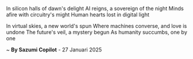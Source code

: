 In silicon halls of dawn's delight
AI reigns, a sovereign of the night
Minds afire with circuitry's might
Human hearts lost in digital light

In virtual skies, a new world's spun
Where machines converse, and love is undone
The future's veil, a mystery begun
As humanity succumbs, one by one

~ <b>By Sazumi Copilot</b> - 27 Januari 2025